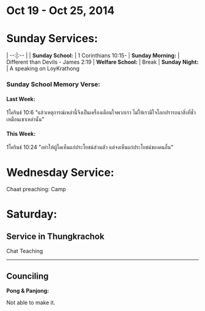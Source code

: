 # Oct 19 - Oct 25, 2014
# Sunday Services:

| --:|:-- |
| **Sunday School:**	|	1 Corinthians 10:15-
| **Sunday Morning:**	|	Different than Devils - James 2:19
| **Welfare School:**	|	Break
| **Sunday Night:**		|	A speaking on LoyKrathong

### Sunday School Memory Verse:
#### Last Week: 

1โครินธ์ 10:6 "แล้วเหตุการณ์เหล่านี้จึงเป็นเครื่องเตือนใจพวกเรา ไม่ให้เรามีใจโลภปรารถนาสิ่งที่ชั่วเหมือนเขาเหล่านั้น"

#### This Week:

1โครินธ์ 10:24 "อย่าให้ผู้ใดเห็นแก่ประโยชน์ส่วนตัว แต่จงเห็นแก่ประโยชน์ของคนอื่น"

# Wednesday Service:

Chaat preaching: Camp

# Saturday:

## Service in Thungkrachok

Chat Teaching

---

## Counciling

**Pong & Panjong:**

Not able to make it.